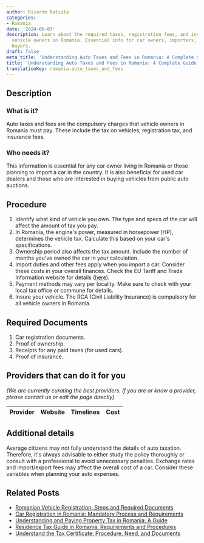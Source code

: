 ```yaml
---
author: Ricardo Batista
categories:
- Romania
date: '2024-06-07'
description: Learn about the required taxes, registration fees, and insurance for
  vehicle owners in Romania. Essential info for car owners, importers, and used car
  buyers.
draft: false
meta_title: 'Understanding Auto Taxes and Fees in Romania: A Complete Guide'
title: 'Understanding Auto Taxes and Fees in Romania: A Complete Guide'
translationKey: romania-auto_taxes_and_fees
---
```


## Description
### What is it?
Auto taxes and fees are the compulsory charges that vehicle owners in Romania must pay. These include the tax on vehicles, registration tax, and insurance fees.

### Who needs it?
This information is essential for any car owner living in Romania or those planning to import a car in the country. It is also beneficial for used car dealers and those who are interested in buying vehicles from public auto auctions.

## Procedure
1. Identify what kind of vehicle you own. The type and specs of the car will affect the amount of tax you pay.
2. In Romania, the engine's power, measured in horsepower (HP), determines the vehicle tax. Calculate this based on your car's specifications.
3. Ownership period also affects the tax amount. Include the number of months you've owned the car in your calculation.
4. Import duties and other fees apply when you import a car. Consider these costs in your overall finances. Check the EU Tariff and Trade Information website for details ([here](https://ec.europa.eu/taxation_customs/business/calculation-customs-duties/what-is-common-customs-tariff_en)).
5. Payment methods may vary per locality. Make sure to check with your local tax office or commune for details.
6. Insure your vehicle. The RCA (Civil Liability Insurance) is compulsory for all vehicle owners in Romania.

## Required Documents
1. Car registration documents.
2. Proof of ownership.
3. Receipts for any paid taxes (for used cars).
4. Proof of insurance.

## Providers that can do it for you

_(We are currently curating the best providers. If you are or know a provider, please contact us or edit the page directly)_

| Provider        |     Website     |     Timelines    |       Cost      |
| :-------------: | :-------------: |  :-------------: | :-------------: |

## Additional details
Average citizens may not fully understand the details of auto taxation. Therefore, it's always advisable to either study the policy thoroughly or consult with a professional to avoid unnecessary penalties. Exchange rates and import/export fees may affect the overall cost of a car. Consider these variables when planning your auto expenses.
## Related Posts

- [Romanian Vehicle Registration: Steps and Required Documents](https://tramitit.com/guides/romania/vehicle_visa/)
- [Car Registration in Romania: Mandatory Process and Requirements](https://tramitit.com/guides/romania/car_registration/)
- [Understanding and Paying Property Tax in Romania: A Guide](https://tramitit.com/guides/romania/property_tax/)
- [Residence Tax Guide in Romania: Requirements and Procedures](https://tramitit.com/guides/romania/residence_tax/)
- [Understand the Tax Certificate: Procedure, Need, and Documents](https://tramitit.com/guides/romania/tax_certificate/)